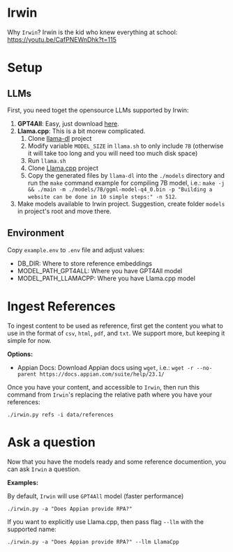 # Irwin

Why `Irwin`? Irwin is the kid who knew everything at school: https://youtu.be/CafPNEWnDhk?t=115

# Setup

## LLMs
First, you need toget the opensource LLMs supported by Irwin:

1. **GPT4All**: Easy, just download [here](https://gpt4all.io/models/ggml-gpt4all-j-v1.3-groovy.bin).
1. **Llama.cpp**: This is a bit morew complicated.
    1. Clone [llama-dl](https://github.com/shawwn/llama-dl) project
    1. Modify variable `MODEL_SIZE` in `llama.sh` to only include `7B` (otherwise it will take too long and you will need too much disk space)
    1. Run `llama.sh`
    1. Clone [Llama.cpp](https://github.com/ggerganov/llama.cpp) project
    1. Copy the generated files by `llama-dl` into the `./models` directory and run the `make` command example for compiling 7B model, i.e.: `make -j && ./main -m ./models/7B/ggml-model-q4_0.bin -p "Building a website can be done in 10 simple steps:" -n 512`.
1. Make models available to Irwin project. Suggestion, create folder `models` in project's root and move there.

## Environment

Copy `example.env` to `.env` file and adjust values:
- DB_DIR: Where to store reference embeddings
- MODEL_PATH_GPT4ALL: Where you have GPT4All model
- MODEL_PATH_LLAMACPP: Where you have Llama.cpp model

# Ingest References

To ingest content to be used as reference, first get the content you what to use in the format of `csv`, `html`, `pdf`, and `txt`. We support more, but keeping it simple for now.

**Options:**
- Appian Docs: Download Appian docs using `wget`, i.e.: `wget -r --no-parent https://docs.appian.com/suite/help/23.1/ `

Once you have your content, and accessible to `Irwin`, then run this command from `Irwin`'s replacing the relative path where you have your references:

`./irwin.py refs -i data/references`

# Ask a question

Now that you have the models ready and some reference documention, you can ask `Irwin` a question.

**Examples:**

By default, `Irwin` will use `GPT4All` model (faster performance)

`./irwin.py -a "Does Appian provide RPA?"`

If you want to explicitly use Llama.cpp, then pass flag `--llm` with the supported name:

`./irwin.py -a "Does Appian provide RPA?" --llm LlamaCpp`

